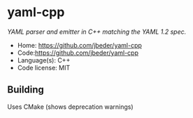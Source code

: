 # yaml-cpp

_YAML parser and emitter in C++ matching the YAML 1.2 spec._

- Home: https://github.com/jbeder/yaml-cpp
- Code:https://github.com/jbeder/yaml-cpp
- Language(s): C++
- Code license: MIT

## Building

Uses CMake (shows deprecation warnings)
